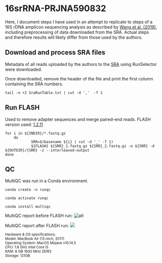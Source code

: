 # 16srRNA-PRJNA590832

Here, I document steps I have used in an attempt to replicate to steps of a 16S rDNA amplicon sequencing analysis as described by [Wang et al. (2019)](https://www.nature.com/articles/s41598-019-56149-9), including preprocessing of data downloaded from the SRA. Actual steps and therefore results will likely differ from those used by the authors.

## Download and process SRA files

Metadata of all reads uploaded by the authors to the [SRA](https://www.ncbi.nlm.nih.gov/sra?linkname=bioproject_sra_all&from_uid=590832) using RunSelector were downloaded.

Once downloaded, remove the header of the file and print the first column containing the SRA numbers.

```
tail -n +2 SraRunTable.txt | cut -d ','  -f 1
```

## Run FLASH

Used to remove adapter sequences and merge paired-end reads. 
FLASH version used: [1.2.11](https://bioweb.pasteur.fr/packages/pack@FLASH@1.2.11)

```
for i in ${INDIR}/*.fastq.gz 
	do
    		SRR=$(basename ${i} | cut -d '_' -f 1)
    		${FLASH} ${SRR}_1.fastq.gz ${SRR}_2.fastq.gz -o ${SRR} -d ${OUTDIR}/{SRR} -z --interleaved-output
done
```

## QC

MultiQC was run in a Conda environment.

```
conda create -n runqc
```
```
conda activate runqc
```
```
conda install multiqc
```
MultiQC report before FLASH run:
![alt](https://file.notion.so/f/s/845b9aef-61a4-461a-91fb-96475d5b42aa/Untitled.png?id=9ee34de9-b961-4e2a-8528-49e9edfd061d&table=block&spaceId=0cc019ea-554b-4d23-b5fd-87dc86743ac9&expirationTimestamp=1683185611833&signature=xQtgNFOG_R2i8N7JYhsmMwJoO9V7srfMKZNcWypl1Os&downloadName=Untitled.png)

MultiQC report after FLASH run:
![](https://file.notion.so/f/s/63d9e18e-1fa5-4e05-9861-147a9e0bf2ee/Untitled.png?id=c2dfa0f5-5763-4e55-80ef-92057c2e1061&table=block&spaceId=0cc019ea-554b-4d23-b5fd-87dc86743ac9&expirationTimestamp=1683185665690&signature=u0-DKN56nNqgiegjqJiz2iPri56HGjiiNQE9uDWdhK4&downloadName=Untitled.png)



<sub>
Hardware & OS specifications:
<br>Model: MacBook Air (13-inch, 2017)
<br>Operating System: MacOS Mojave v10.14.5
<br>CPU: 1.8 GHz Intel Core i5
<br>RAM: 8 GB 1600 MHz DDR3
<br>Storage: 121GB
</sub>
